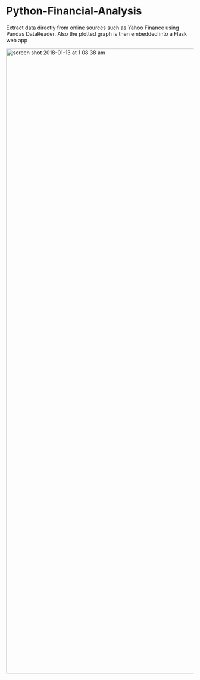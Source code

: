 # Python-Financial-Analysis
Extract data directly from online sources such as Yahoo Finance using Pandas DataReader. Also the plotted graph is then embedded into a Flask web app


<img width="1672" alt="screen shot 2018-01-13 at 1 08 38 am" src="https://user-images.githubusercontent.com/19476654/34904624-5fb5132a-f7fe-11e7-9558-ce73c3cc54d9.png">
